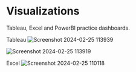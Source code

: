 # Visualizations

Tableau, Excel and PowerBI practice dashboards.

Tableau
![Screenshot 2024-02-25 113939](https://github.com/Shru0220/Visualizations/assets/154072471/16711729-4dfa-4d51-b54a-bbab3d87e3c0)

![Screenshot 2024-02-25 113919](https://github.com/Shru0220/Visualizations/assets/154072471/0011cf9e-117c-4abb-9f55-626659927cf1)



Excel
![Screenshot 2024-02-25 110118](https://github.com/Shru0220/Visualizations/assets/154072471/a3047bca-e82c-42e8-b45c-a864eaff84f6)

